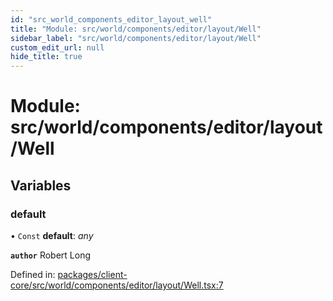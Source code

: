 ```yaml
---
id: "src_world_components_editor_layout_well"
title: "Module: src/world/components/editor/layout/Well"
sidebar_label: "src/world/components/editor/layout/Well"
custom_edit_url: null
hide_title: true
---
```


# Module: src/world/components/editor/layout/Well

## Variables

### default

• `Const` **default**: *any*

**`author`** Robert Long

Defined in: [packages/client-core/src/world/components/editor/layout/Well.tsx:7](https://github.com/xr3ngine/xr3ngine/blob/673ad6a5f/packages/client-core/src/world/components/editor/layout/Well.tsx#L7)
